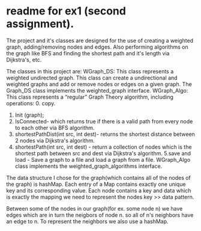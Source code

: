 # readme for ex1 (second assignment).
 
The project and it's classes are designed for the use of creating a weighted graph, adding/removing nodes and edges. Also performing algorithms on the graph like BFS and finding the shortest path and it's length via Dijkstra's, etc.

The classes in this project are:
WGraph_DS:
This class represents a weighted undirected graph. This class can create a undirectional and weighted graphs and add or remove nodes or edges on a given graph. The Graph_DS class implements the weighted_graph interface.
WGraph_Algo:
This class represents a “regular” Graph Theory algorithm, including operations:
0. copy.
1. Init (graph);
2. IsConnected- which returns true if there is a valid path from every node to each other via BFS algorithm.
3. shortestPathDist(int src, int dest)- returns the shortest distance between 2 nodes via Dijkstra's algorithm.
4. shortestPath(int src, int dest) - return a collection of nodes which is the shortest path between src and dest via Dijkstra's algorithm.
5.save and load - Save a graph to a file and load a graph from a file.
WGraph_Algo class implements the weighted_graph_algorithms interface.

The data structure I chose for the graph(which contains all of the nodes of the graph) is hashMap.
Each entry of a Map contains exactly one unique key and its corresponding value.
Each node contains a key and data which is exactly the mapping we need to represent the nodes key >> data pattern.

Between some of the nodes in our graph(for ex. some node n) we have edges which are in turn the neigbors of node n. so all of n's neighbors have an edge to n.
To represent the neighbors we also use a hashMap.
